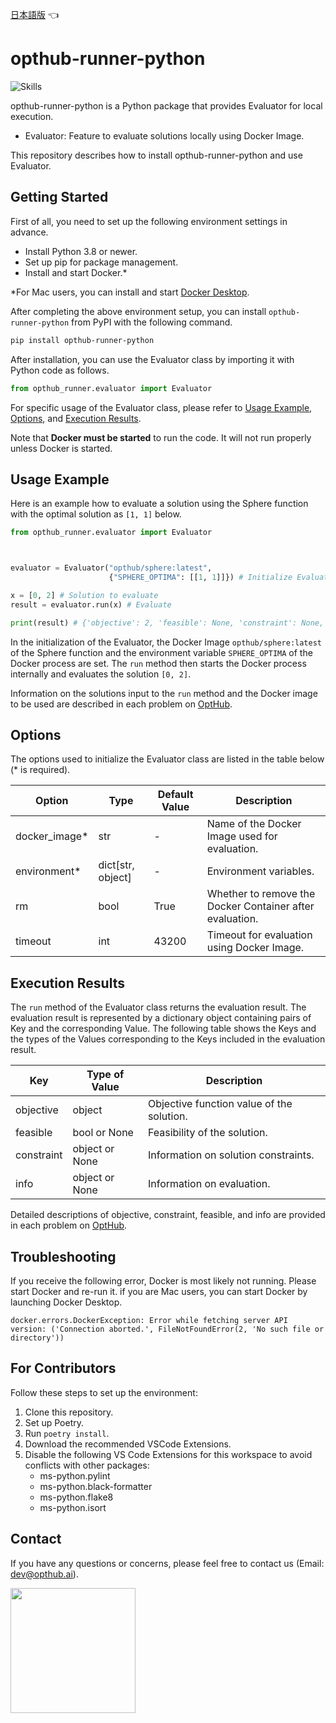[日本語版](https://github.com/opthub-org/opthub-runner-python/blob/main/README_ja.md) 👈

# opthub-runner-python

![Skills](https://skillicons.dev/icons?i=py,graphql,vscode,github)

opthub-runner-python is a Python package that provides Evaluator for local execution.

- Evaluator: Feature to evaluate solutions locally using Docker Image.

This repository describes how to install opthub-runner-python and use Evaluator.


## Getting Started
First of all, you need to set up the following environment settings in advance.

- Install Python 3.8 or newer.
- Set up pip for package management.
- Install and start Docker.*

\*For Mac users, you can install and start [Docker Desktop](https://docs.docker.com/desktop/install/mac-install/).


After completing the above environment setup, you can install `opthub-runner-python` from PyPI with the following command.

```bash
pip install opthub-runner-python
```

After installation, you can use the Evaluator class by importing it with Python code as follows.

```python
from opthub_runner.evaluator import Evaluator
```

For specific usage of the Evaluator class, please refer to [Usage Example](#usage), [Options](#option), and [Execution Results](#result).

Note that **Docker must be started** to run the code. It will not run properly unless Docker is started.


## Usage Example <span id="usage"></span>
Here is an example how to evaluate a solution using the Sphere function with the optimal solution as `[1, 1]` below.

```python
from opthub_runner.evaluator import Evaluator



evaluator = Evaluator("opthub/sphere:latest",
                      {"SPHERE_OPTIMA": [[1, 1]]}) # Initialize Evaluator

x = [0, 2] # Solution to evaluate
result = evaluator.run(x) # Evaluate

print(result) # {'objective': 2, 'feasible': None, 'constraint': None, 'info': None}
```

In the initialization of the Evaluator, the Docker Image `opthub/sphere:latest` of the Sphere function and the environment variable `SPHERE_OPTIMA` of the Docker process are set. The `run` method then starts the Docker process internally and evaluates the solution `[0, 2]`.

Information on the solutions input to the `run` method and the Docker image to be used are described in each problem on [OptHub](https://opthub.ai).

## Options <span id="option"></span>
The options used to initialize the Evaluator class are listed in the table below (* is required).

| Option | Type | Default Value | Description |
|----|----|----|----|
| docker_image* | str| - | Name of the Docker Image used for evaluation. |
| environment* | dict[str, object] | - | Environment variables. |
| rm | bool | True | Whether to remove the Docker Container after evaluation. |
|timeout | int | 43200 | Timeout for evaluation using Docker Image.　|

## Execution Results <span id="result"></span>
The `run` method of the Evaluator class returns the evaluation result. The evaluation result is represented by a dictionary object containing pairs of Key and the corresponding Value. The following table shows the Keys and the types of the Values corresponding to the Keys included in the evaluation result.

| Key | Type of Value | Description |
|----|----|----|
| objective | object | Objective function value of the solution. |
| feasible | bool or None | Feasibility of the solution. |
| constraint | object or None | Information on solution constraints. |
| info | object or None | Information on evaluation. |

Detailed descriptions of objective, constraint, feasible, and info are provided in each problem on [OptHub](https://opthub.ai).

## Troubleshooting
If you receive the following error, Docker is most likely not running. Please start Docker and re-run it. if you are Mac users, you can start Docker by launching Docker Desktop.

```shell
docker.errors.DockerException: Error while fetching server API version: ('Connection aborted.', FileNotFoundError(2, 'No such file or directory'))
```

## For Contributors

Follow these steps to set up the environment:

1. Clone this repository.
2. Set up Poetry.
3. Run `poetry install`.
4. Download the recommended VSCode Extensions.
5. Disable the following VS Code Extensions for this workspace to avoid conflicts with other packages:
    - ms-python.pylint
    - ms-python.black-formatter
    - ms-python.flake8
    - ms-python.isort

## Contact <a id="Contact"></a>

If you have any questions or concerns, please feel free to contact us (Email: dev@opthub.ai).

<img src="https://opthub.ai/assets/images/logo.svg" width="200">
